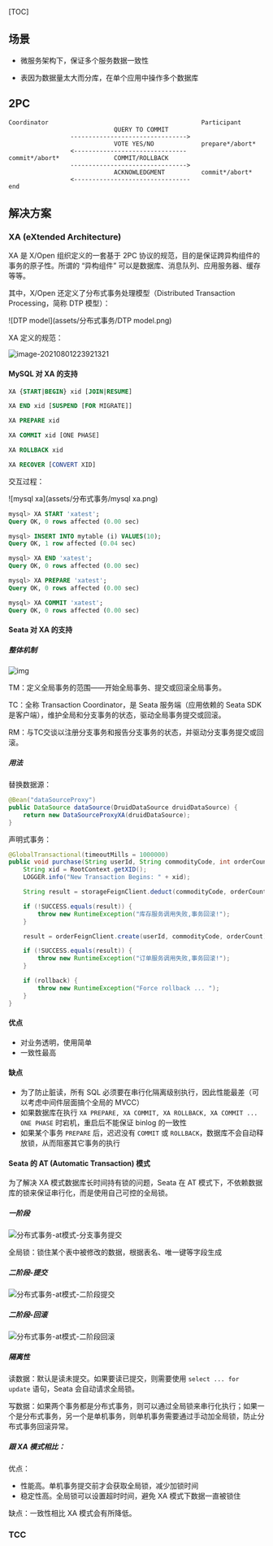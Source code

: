 [TOC]

## 场景

- 微服务架构下，保证多个服务数据一致性

- 表因为数据量太大而分库，在单个应用中操作多个数据库

## 2PC

```
Coordinator                                          Participant
                             QUERY TO COMMIT
                 -------------------------------->
                             VOTE YES/NO             prepare*/abort*
                 <-------------------------------
commit*/abort*               COMMIT/ROLLBACK
                 -------------------------------->
                             ACKNOWLEDGMENT          commit*/abort*
                 <--------------------------------  
end
```

## 解决方案

### XA (eXtended Architecture)

XA 是 X/Open 组织定义的一套基于 2PC 协议的规范，目的是保证跨异构组件的事务的原子性。所谓的 “异构组件” 可以是数据库、消息队列、应用服务器、缓存等等。

其中，X/Open 还定义了分布式事务处理模型（Distributed Transaction Processing，简称 DTP 模型）：



![DTP model](assets/分布式事务/DTP model.png)

XA 定义的规范：

![image-20210801223921321](assets/分布式事务/image-20210801223921321.png)

#### MySQL 对 XA 的支持

```sql
XA {START|BEGIN} xid [JOIN|RESUME]

XA END xid [SUSPEND [FOR MIGRATE]]

XA PREPARE xid

XA COMMIT xid [ONE PHASE]

XA ROLLBACK xid

XA RECOVER [CONVERT XID]
```

交互过程：

![mysql xa](assets/分布式事务/mysql xa.png)



```sql
mysql> XA START 'xatest';
Query OK, 0 rows affected (0.00 sec)

mysql> INSERT INTO mytable (i) VALUES(10);
Query OK, 1 row affected (0.04 sec)

mysql> XA END 'xatest';
Query OK, 0 rows affected (0.00 sec)

mysql> XA PREPARE 'xatest';
Query OK, 0 rows affected (0.00 sec)

mysql> XA COMMIT 'xatest';
Query OK, 0 rows affected (0.00 sec)
```

#### Seata 对 XA 的支持

##### 整体机制

![img](assets/分布式事务/TB1hSpccIVl614jSZKPXXaGjpXa-1330-924.png)

TM：定义全局事务的范围——开始全局事务、提交或回滚全局事务。

TC：全称 Transaction Coordinator，是 Seata 服务端（应用依赖的 Seata SDK 是客户端），维护全局和分支事务的状态，驱动全局事务提交或回滚。

RM：与TC交谈以注册分支事务和报告分支事务的状态，并驱动分支事务提交或回滚。

##### 用法

替换数据源：

```java
@Bean("dataSourceProxy")
public DataSource dataSource(DruidDataSource druidDataSource) {
	return new DataSourceProxyXA(druidDataSource);
}
```

声明式事务：

```java
@GlobalTransactional(timeoutMills = 1000000)
public void purchase(String userId, String commodityCode, int orderCount, boolean rollback) {
    String xid = RootContext.getXID();
    LOGGER.info("New Transaction Begins: " + xid);

    String result = storageFeignClient.deduct(commodityCode, orderCount);

    if (!SUCCESS.equals(result)) {
        throw new RuntimeException("库存服务调用失败,事务回滚!");
    }

    result = orderFeignClient.create(userId, commodityCode, orderCount);

    if (!SUCCESS.equals(result)) {
        throw new RuntimeException("订单服务调用失败,事务回滚!");
    }

    if (rollback) {
        throw new RuntimeException("Force rollback ... ");
    }
}
```

#### 优点

- 对业务透明，使用简单
- 一致性最高

#### 缺点

- 为了防止脏读，所有 SQL 必须要在串行化隔离级别执行，因此性能最差（可以考虑中间件层面搞个全局的 MVCC）
- 如果数据库在执行 `XA PREPARE, XA COMMIT, XA ROLLBACK, XA COMMIT ... ONE PHASE` 时宕机，重启后不能保证 binlog 的一致性
- 如果某个事务 `PREPARE` 后，迟迟没有 `COMMIT` 或 `ROLLBACK`，数据库不会自动释放锁，从而阻塞其它事务的执行

#### Seata 的 AT (Automatic Transaction) 模式

为了解决 XA 模式数据库长时间持有锁的问题，Seata 在 AT 模式下，不依赖数据库的锁来保证串行化，而是使用自己可控的全局锁。

##### 一阶段

![分布式事务-at模式-分支事务提交](assets/分布式事务/分布式事务-at模式-分支事务提交.png)

全局锁：锁住某个表中被修改的数据，根据表名、唯一键等字段生成

##### 二阶段-提交

![分布式事务-at模式-二阶段提交](assets/分布式事务/分布式事务-at模式-二阶段提交.png)

##### 二阶段-回滚

![分布式事务-at模式-二阶段回滚](assets/分布式事务/分布式事务-at模式-二阶段回滚.png)

##### 隔离性

读数据：默认是读未提交。如果要读已提交，则需要使用 `select ... for update` 语句，Seata 会自动请求全局锁。

写数据：如果两个事务都是分布式事务，则可以通过全局锁来串行化执行；如果一个是分布式事务，另一个是单机事务，则单机事务需要通过手动加全局锁，防止分布式事务回滚异常。

##### 跟 XA 模式相比：

优点：

- 性能高。单机事务提交前才会获取全局锁，减少加锁时间
- 稳定性高。全局锁可以设置超时时间，避免 XA 模式下数据一直被锁住

缺点：一致性相比 XA 模式会有所降低。

### TCC 

